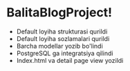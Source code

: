 # BalitaBlogProject!
* Default loyiha strukturasi qurildi
* Default loyiha sozlamalari qurildi
* Barcha modellar yozib bo'lindi
* PostgreSQL ga integratsiya qilindi
* Index.html va detail page view yozildi